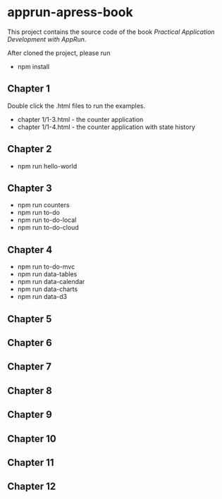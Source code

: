 # apprun-apress-book

This project contains the source code of the book _Practical Application Development with AppRun_.

After cloned the project, please run

* npm install

## Chapter 1

Double click the .html files to run the examples.

* chapter 1/1-3.html - the counter application
* chapter 1/1-4.html - the counter application with state history

## Chapter 2

* npm run hello-world

## Chapter 3

* npm run counters
* npm run to-do
* npm run to-do-local
* npm run to-do-cloud

## Chapter 4

* npm run to-do-mvc
* npm run data-tables
* npm run data-calendar
* npm run data-charts
* npm run data-d3

## Chapter 5
## Chapter 6
## Chapter 7
## Chapter 8
## Chapter 9
## Chapter 10
## Chapter 11

## Chapter 12